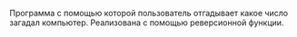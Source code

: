Программа с помощью которой пользователь отгадывает какое число загадал компьютер. Реализована с помощью реверсионной функции.
